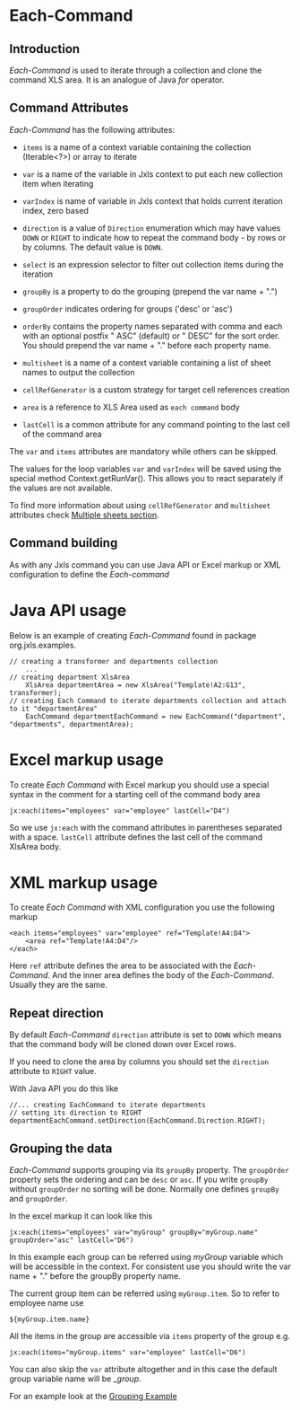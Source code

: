Each-Command
==============

Introduction
------------

*Each-Command* is used to iterate through a collection and clone the command XLS area.
It is an analogue of Java *for* operator.

Command Attributes
------------------

*Each-Command* has the following attributes:

* `items` is a name of a context variable containing the collection (Iterable<?>) or array to iterate

* `var` is a name of the variable in Jxls context to put each new collection item when iterating

* `varIndex` is name of variable in Jxls context that holds current iteration index, zero based 

* `direction` is a value of `Direction` enumeration which may have values `DOWN` or `RIGHT` to indicate how to repeat the command body - by rows or by columns. The default value is `DOWN`.

* `select` is an expression selector to filter out collection items during the iteration

* `groupBy` is a property to do the grouping (prepend the var name + ".")

* `groupOrder` indicates ordering for groups ('desc' or 'asc')

* `orderBy` contains the property names separated with comma and each with an optional postfix " ASC" (default) or " DESC" for the sort order. You should prepend the var name + "." before each property name.

* `multisheet` is a name of a context variable containing a list of sheet names to output the collection

* `cellRefGenerator` is a custom strategy for target cell references creation

* `area` is a reference to XLS Area used as `each command` body

* `lastCell` is a common attribute for any command pointing to the last cell of the command area

The `var` and `items` attributes are mandatory while others can be skipped.

The values for the loop variables `var` and `varIndex` will be saved using the special method Context.getRunVar().
This allows you to react separately if the values are not available.

To find more information about using `cellRefGenerator` and `multisheet` attributes check [Multiple sheets section](multi_sheets.html).

Command building
----------------

As with any Jxls command you can use Java API or Excel markup or XML configuration to define the *Each-command*

# Java API usage

Below is an example of creating *Each-Command* found in package org.jxls.examples.

    // creating a transformer and departments collection
        ...
    // creating department XlsArea
        XlsArea departmentArea = new XlsArea("Template!A2:G13", transformer);
    // creating Each Command to iterate departments collection and attach to it "departmentArea"
        EachCommand departmentEachCommand = new EachCommand("department", "departments", departmentArea);

# Excel markup usage

To create *Each Command* with Excel markup you should use a special syntax in the comment for a starting cell of the command body area

    jx:each(items="employees" var="employee" lastCell="D4")

So we use `jx:each` with the command attributes in parentheses separated with a space. `lastCell` attribute defines the last cell of the command XlsArea body.

# XML markup usage

To create *Each Command* with XML configuration you use the following markup

    <each items="employees" var="employee" ref="Template!A4:D4">
        <area ref="Template!A4:D4"/>
    </each>


Here `ref` attribute defines the area to be associated with the *Each-Command*. And the inner area defines the body of the *Each-Command*.
Usually they are the same.

Repeat direction
----------------

By default *Each-Command* `direction` attribute is set to `DOWN` which means that the command body will be cloned down over Excel rows.

If you need to clone the area by columns you should set the `direction` attribute to `RIGHT` value.

With Java API you do this like

    //... creating EachCommand to iterate departments
    // setting its direction to RIGHT
    departmentEachCommand.setDirection(EachCommand.Direction.RIGHT);
    
Grouping the data
------------------
*Each-Command* supports grouping via its `groupBy` property. The `groupOrder` property sets the ordering and can be `desc` or `asc`.
If you write `groupBy` without `groupOrder` no sorting will be done. Normally one defines `groupBy` and `groupOrder`.

In the excel markup it can look like this

    jx:each(items="employees" var="myGroup" groupBy="myGroup.name" groupOrder="asc" lastCell="D6")
    
In this example each group can be referred using _myGroup_ variable which will be accessible in the context.
For consistent use you should write the var name + "." before the groupBy property name.
    
The current group item can be referred using `myGroup.item`. So to refer to employee name use

    ${myGroup.item.name}
    
All the items in the group are accessible via `items` property of the group e.g.    

    jx:each(items="myGroup.items" var="employee" lastCell="D6")
    
You can also skip the `var` attribute altogether and in this case the default group variable name will be __group_.    
    
For an example look at the [Grouping Example](../samples/grouping_example.html)     
